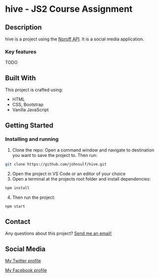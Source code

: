 # hive - JS2 Course Assignment

## Description
hive is a project using the [Noroff API](https://docs.noroff.dev/docs/v2/social/posts). It is a social media application.

### Key features

TODO

## Built With

This project is crafted using:

- HTML
- CSS, Bootstrap
- Vanilla JavaScript

## Getting Started

### Installing and running

1. Clone the repo:
Open a command window and navigate to destination you want to save the project to. Then run:
```bash
git clone https://github.com/johnsulf/hive.git
```
2. Open the project in VS Code or an editor of your choice
3. Open a terminal at the projects root folder and install dependencies:
```bash
npm install
```
4. Then run the project:
```bash
npm start
```

## Contact

Any questions about this project? [Send me an email!](mailto:erlendjohns@gmail.com?subject=hive%20repo%20inquiry&body=Hi%20Erlend,%0A%0A)

## Social Media

[My Twitter profile](https://twitter.com/johnsulf)

[My Facebook profile](https://www.facebook.com/johnsulf)
